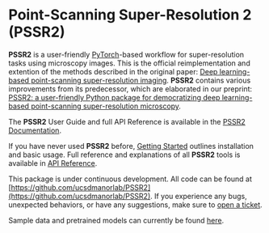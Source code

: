 # Point-Scanning Super-Resolution 2 (**PSSR2**)

**PSSR2** is a user-friendly [PyTorch](https://pytorch.org)-based workflow for super-resolution tasks using microscopy images.
This is the official reimplementation and extention of the methods described in the original paper: [Deep learning-based point-scanning super-resolution imaging](https://www.nature.com/articles/s41592-021-01080-z).
**PSSR2** contains various improvements from its predecessor, which are elaborated in our preprint:
[PSSR2: a user-friendly Python package for democratizing deep learning-based point-scanning super-resolution microscopy](https://www.biorxiv.org/content/10.1101/2024.06.16.599221v1).

The **PSSR2** User Guide and full API Reference is available in the [PSSR2 Documentation](https://ucsdmanorlab.github.io/PSSR2).

If you have never used **PSSR2** before, [Getting Started](https://ucsdmanorlab.github.io/PSSR2/guide/start.html) outlines installation and basic usage.
Full reference and explanations of all **PSSR2** tools is available in [API Reference](https://ucsdmanorlab.github.io/PSSR2/reference/api.html).

This package is under continuous development. All code can be found at [https://github.com/ucsdmanorlab/PSSR2](https://github.com/ucsdmanorlab/PSSR2).
If you experience any bugs, unexpected behaviors, or have any suggestions, make sure to [open a ticket](https://github.com/ucsdmanorlab/PSSR2/issues).

Sample data and pretrained models can currently be found [here](https://drive.google.com/drive/folders/1q6a2Z6gRG3Vnx8BM3OW7Y35myw-0f0_H).
